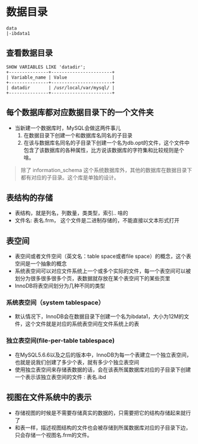# 数据目录
```
data
|-ibdata1
```
## 查看数据目录
```
SHOW VARIABLES LIKE 'datadir';
+---------------+-----------------------+
| Variable_name | Value                 |
+---------------+-----------------------+
| datadir       | /usr/local/var/mysql/ |
+---------------+-----------------------+
```

## 每个数据库都对应数据目录下的一个文件夹
- 当新建一个数据库时，MySQL会做这两件事儿
    1. 在数据目录下创建一个和数据库名同名的子目录
    2. 在该与数据库名同名的子目录下创建一个名为db.opt的文件，这个文件中包含了该数据库的各种属性，比方说该数据库的字符集和比较规则是个啥。

> 除了 information_schema 这个系统数据库外，其他的数据库在数据目录下都有对应的子目录。这个库是单独的设计。

## 表结构的存储
- 表结构，就是列名，列数量，类类型，索引.. 啥的
- 文件名: 表名.frm， 这个文件是二进制存储的，不能直接以文本形式打开

## 表空间
- 表空间或者文件空间（英文名：table space或者file space）的概念，这个表空间是一个抽象的概念
- 系统表空间可以对应文件系统上一个或多个实际的文件，每一个表空间可以被划分为很多很多很多个页，表数据就存放在某个表空间下的某些页里
- InnoDB将表空间划分为几种不同的类型

### 系统表空间（system tablespace）
- 默认情况下，InnoDB会在数据目录下创建一个名为ibdata1，大小为12M的文件，这个文件就是对应的系统表空间在文件系统上的表

### 独立表空间(file-per-table tablespace)
- 在MySQL5.6.6以及之后的版本中，InnoDB为每一个表建立一个独立表空间，也就是说我们创建了多少个表，就有多少个独立表空间
- 使用独立表空间来存储表数据的话，会在该表所属数据库对应的子目录下创建一个表示该独立表空间的文件 : 表名.ibd
    

## 视图在文件系统中的表示
- 存储视图的时候是不需要存储真实的数据的，只需要把它的结构存储起来就行了
- 和表一样，描述视图结构的文件也会被存储到所属数据库对应的子目录下边，只会存储一个视图名.frm的文件。

